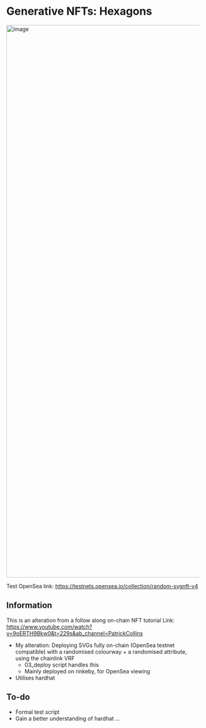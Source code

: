 # Generative NFTs: Hexagons

<img width="1440" alt="image" src="https://user-images.githubusercontent.com/100027170/181918877-7d751adb-603e-4697-ac06-8cadeeb373ca.png">

Test OpenSea link: https://testnets.opensea.io/collection/random-svgnft-v4


## Information

This is an alteration from a follow along on-chain NFT tutorial
Link: https://www.youtube.com/watch?v=9oERTH9Bkw0&t=229s&ab_channel=PatrickCollins

- My alteration: Deploying SVGs fully on-chain (OpenSea testnet compatible) with a randomised colourway + a randomised attribute, using the chainlink VRF
  - 03_deploy script handles this
  - Mainly deployed on rinkeby, for OpenSea viewing
- Utilises hardhat

## To-do

- Formal test script
- Gain a better understanding of hardhat
  ...
